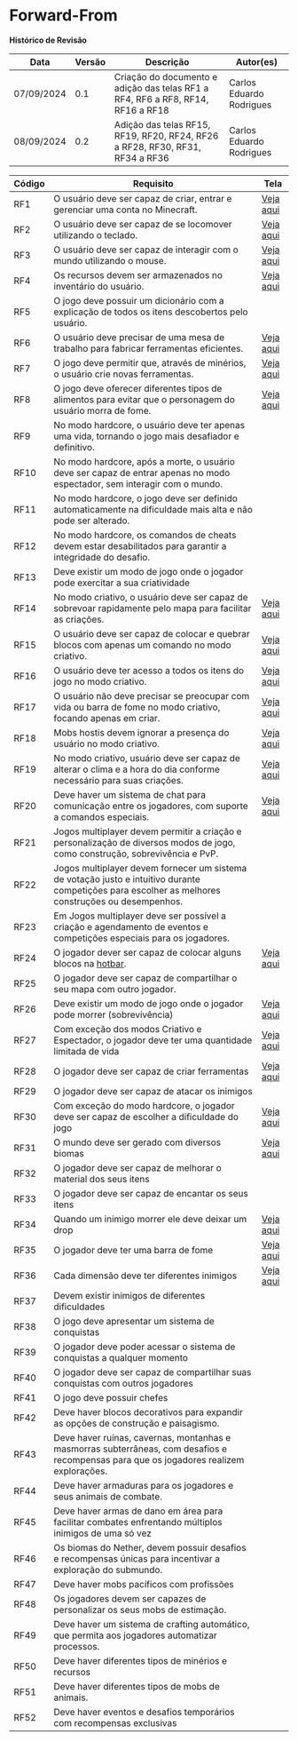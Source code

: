 # Forward-From
**Histórico de Revisão**

| Data   | Versão  | Descrição | Autor(es)|
| --- | --- | --- | --- |
| 07/09/2024 | 0.1 | Criação do documento e adição das telas RF1 a RF4, RF6 a RF8, RF14, RF16 a RF18 | Carlos Eduardo Rodrigues |
| 08/09/2024 | 0.2 | Adição das telas RF15, RF19, RF20, RF24, RF26 a RF28, RF30, RF31, RF34 a RF36 | Carlos Eduardo Rodrigues |

|Código|Requisito|Tela|
|---|---|---|
| RF1 | O usuário deve ser capaz de criar, entrar e gerenciar uma conta no Minecraft. | [Veja aqui](imgs/1.png) |
| RF2 | O usuário deve ser capaz de se locomover utilizando o teclado. | [Veja aqui](imgs/2.png) |
| RF3 | O usuário deve ser capaz de interagir com o mundo utilizando o mouse. | [Veja aqui](imgs/3.png) |
| RF4 | Os recursos devem ser armazenados no inventário do usuário. | [Veja aqui](imgs/4.png) |
| RF5 | O jogo deve possuir um dicionário com a explicação de todos os itens descobertos pelo usuário. |  |
| RF6 | O usuário deve precisar de uma mesa de trabalho para fabricar ferramentas eficientes. | [Veja aqui](imgs/6.png) |
| RF7 | O jogo deve permitir que, através de minérios, o usuário crie novas ferramentas. | [Veja aqui](imgs/7.png) |
| RF8 | O jogo deve oferecer diferentes tipos de alimentos para evitar que o personagem do usuário morra de fome. | [Veja aqui](imgs/8.png) |
| RF9 | No modo hardcore, o usuário deve ter apenas uma vida, tornando o jogo mais desafiador e definitivo. |  |
| RF10 | No modo hardcore, após a morte, o usuário deve ser capaz de entrar apenas no modo espectador, sem interagir com o mundo. | |
| RF11 | No modo hardcore, o jogo deve ser definido automaticamente na dificuldade mais alta e não pode ser alterado. |  |
| RF12 | No modo hardcore, os comandos de cheats devem estar desabilitados para garantir a integridade do desafio. | |
| RF13 |  Deve existir um modo de jogo onde o jogador pode exercitar a sua criatividade |  |
| RF14 | No modo criativo, o usuário deve ser capaz de sobrevoar rapidamente pelo mapa para facilitar as criações. | [Veja aqui](imgs/14.png) |
| RF15 | O usuário deve ser capaz de colocar e quebrar blocos com apenas um comando no modo criativo. | [Veja aqui](imgs/15.mp4) |
| RF16 | O usuário deve ter acesso a todos os itens do jogo no modo criativo. | [Veja aqui](imgs/16.png) |
| RF17 | O usuário não deve precisar se preocupar com vida ou barra de fome no modo criativo, focando apenas em criar. | [Veja aqui](imgs/17.png) |
| RF18 | Mobs hostis devem ignorar a presença do usuário no modo criativo. | [Veja aqui](imgs/18.png) |
| RF19 | No modo criativo, usuário deve ser capaz de alterar o clima e a hora do dia conforme necessário para suas criações. | [Veja aqui](imgs/19.mp4) |
| RF20 | Deve haver um sistema de chat para comunicação entre os jogadores, com suporte a comandos especiais. | [Veja aqui](imgs/20.jpeg) |
| RF21 | Jogos multiplayer devem permitir a criação e personalização de diversos modos de jogo, como construção, sobrevivência e PvP. |  |
| RF22 | Jogos multiplayer devem fornecer um sistema de votação justo e intuitivo durante competições para escolher as melhores construções ou desempenhos. |  |
| RF23 | Em Jogos multiplayer deve ser possível a criação e agendamento de eventos e competições especiais para os jogadores. | |
| RF24 | O jogador dever ser capaz de colocar alguns blocos na [hotbar](../modelagem/lexico.md#l39-hotbar). | [Veja aqui](imgs/24.jpeg) |
| RF25 | O jogador deve ser capaz de compartilhar o seu mapa com outro jogador. | |
| RF26 | Deve existir um modo de jogo onde o jogador pode morrer (sobrevivência) | [Veja aqui](imgs/26.png) |
|RF27| Com exceção dos modos Criativo e Espectador, o jogador deve ter uma quantidade limitada de vida| [Veja aqui](imgs/27.png) |
|RF28|O jogador deve ser capaz de criar ferramentas | [Veja aqui](imgs/28.png) |
|RF29|O jogador deve ser capaz de atacar os inimigos||
|RF30|Com exceção do modo hardcore, o jogador deve ser capaz de escolher a dificuldade do jogo| [Veja aqui](imgs/30.png) |
|RF31| O mundo deve ser gerado com diversos biomas | [Veja aqui](imgs/31.png) |
|RF32| O jogador deve ser capaz de melhorar o material dos seus itens ||
|RF33| O jogador deve ser capaz de encantar os seus itens ||
|RF34| Quando um inimigo morrer ele deve deixar um drop | [Veja aqui](imgs/34.png) |
|RF35| O jogador deve ter uma barra de fome | [Veja aqui](imgs/35.png) |
|RF36|Cada dimensão deve ter diferentes inimigos| [Veja aqui](imgs/36.png) |
|RF37|Devem existir inimigos de diferentes dificuldades||
|RF38|O jogo deve apresentar um sistema de conquistas||
|RF39|O jogador deve poder acessar o sistema de conquistas a qualquer momento||
|RF40|O jogador deve ser capaz de compartilhar suas conquistas com outros jogadores||
|RF41|O jogo deve possuir chefes||
|RF42|Deve haver blocos decorativos para expandir as opções de construção e paisagismo.||
|RF43| Deve haver ruínas, cavernas, montanhas e masmorras subterrâneas, com desafios e recompensas para que os jogadores realizem explorações. ||
|RF44| Deve haver armaduras para os jogadores e seus animais de combate. ||
|RF45| Deve haver armas de dano em área para facilitar combates enfrentando múltiplos inimigos de uma só vez ||
|RF46| Os biomas do Nether, devem possuir desafios e recompensas únicas para incentivar a exploração do submundo. ||
|RF47| Deve haver mobs pacíficos com profissões ||
|RF48| Os jogadores devem ser capazes de personalizar os seus mobs de estimação. ||
|RF49| Deve haver um sistema de crafting automático, que permita aos jogadores automatizar processos. ||
|RF50| Deve haver diferentes tipos de minérios e recursos ||
|RF51| Deve haver diferentes tipos de mobs de animais. ||
|RF52| Deve haver eventos e desafios temporários com recompensas exclusivas||

